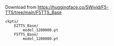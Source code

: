 
Download from https://huggingface.co/SWivid/F5-TTS/tree/main/F5TTS_Base

```
ckpts/
    E2TTS_Base/
        model_1200000.pt
    F5TTS_Base/
        model_1200000.pt
```
